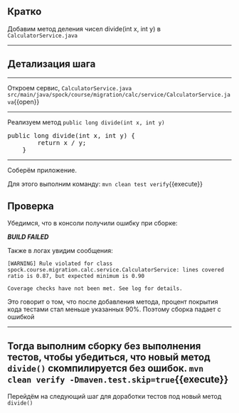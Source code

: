## Кратко
Добавим метод деления чисел divide(int x, int y) в `CalculatorService.java`
____
## Детализация шага
____
Откроем сервис, `CalculatorService.java`
    `src/main/java/spock/course/migration/calc/service/CalculatorService.java`{{open}}
____
Реализуем метод `public long divide(int x, int y)`

<pre class="file" data-filename="./src/main/java/spock/course/migration/calc/service/CalculatorService.java" data-target="insert" data-marker="//">
public long divide(int x, int y) {
        return x / y;
    }
</pre>
----
Соберём приложение.

Для этого выполним команду:
`mvn clean test verify`{{execute}}

## Проверка

Убедимся, что в консоли получили ошибку при сборке:

**_BUILD FAILED_**

Также в логах увидим сообщения:
```
[WARNING] Rule violated for class spock.course.migration.calc.service.CalculatorService: lines covered ratio is 0.87, but expected minimum is 0.90

Coverage checks have not been met. See log for details.
```

Это говорит о том, что после добавления метода, процент покрытия кода тестами стал меньше указанных 90%. Поэтому сборка падает с ошибкой
 
----
Тогда выполним сборку без выполнения тестов, чтобы убедиться, что новый метод `divide()` скомпилируется без ошибок.
`mvn clean verify -Dmaven.test.skip=true`{{execute}}
----
Перейдём на следующий шаг для доработки тестов под новый метод `divide()`
